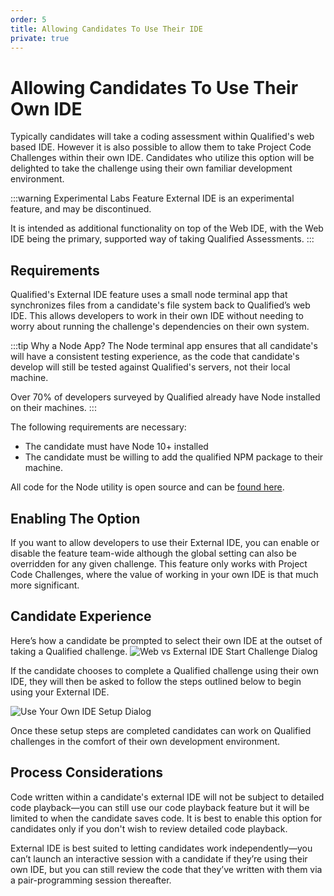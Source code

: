 ```yaml
---
order: 5
title: Allowing Candidates To Use Their IDE
private: true
---
```


# Allowing Candidates To Use Their Own IDE
Typically candidates will take a coding assessment within Qualified's web based IDE. However it is also possible to allow them to take Project Code Challenges within their own IDE. Candidates who utilize this option will be delighted to take the challenge using their own familiar development environment.   

:::warning Experimental Labs Feature
External IDE is an experimental feature, and may be discontinued.

It is intended as additional functionality on top of the Web IDE, with the Web IDE being the primary, supported way of taking Qualified Assessments.
:::

## Requirements
Qualified's External IDE feature uses a small node terminal app that synchronizes files from a candidate's file system back to Qualified’s web IDE. This allows developers to work in their own IDE without needing to worry about running the challenge's dependencies on their own system. 

:::tip Why a Node App?
The Node terminal app ensures that all candidate's will have a consistent testing experience, as the code that candidate's develop will still be tested against Qualified's servers, not their local machine.

Over 70% of developers surveyed by Qualified already have Node installed on their machines.
::: 

The following requirements are necessary:

- The candidate must have Node 10+ installed
- The candidate must be willing to add the qualified NPM package to their machine.

All code for the Node utility is open source and can be [found here](https://gitlab.com/qualified/attach).  

## Enabling The Option
If you want to allow developers to use their External IDE, you can enable or disable the feature team-wide although the global setting can also be overridden for any given challenge. This feature only works with Project Code Challenges, where the value of working in your own IDE is that much more significant.

## Candidate Experience
Here’s how a candidate be prompted to select their own IDE at the outset of taking a Qualified challenge.
![Web vs External IDE Start Challenge Dialog](https://images.ctfassets.net/4ol5sgskowtw/44hV45gu7YAjL6pP8E8ROX/6e545ec8ae25946b94bbb50470c96bad/Screen_Shot_2019-11-01_at_12.53.05_PM.png)

If the candidate chooses to complete a Qualified challenge using their own IDE, they will then be asked to follow the steps outlined below to begin using your External IDE.

![Use Your Own IDE Setup Dialog](https://images.ctfassets.net/4ol5sgskowtw/51G94XrgWOOilrFpPajppp/8506cecab316015947b187fd96847858/Screen_Shot_2019-11-01_at_12.53.33_PM.png)

Once these setup steps are completed candidates can work on Qualified challenges in the comfort of their own development environment.

## Process Considerations
Code written within a candidate's external IDE will not be subject to detailed code playback—you can still use our code playback feature but it will be limited to when the candidate saves code. It is best to enable this option for candidates only if you don't wish to review detailed code playback. 

External IDE is best suited to letting candidates work independently—you can’t launch an interactive session with a candidate if they’re using their own IDE, but you can still review the code that they’ve written with them via a pair-programming session thereafter.
